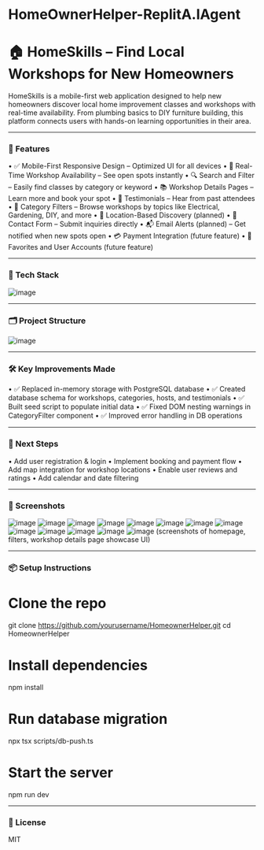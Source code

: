 # HomeOwnerHelper-ReplitA.IAgent
# 🏠 HomeSkills – Find Local Workshops for New Homeowners
HomeSkills is a mobile-first web application designed to help new homeowners discover local home improvement classes and workshops with real-time availability. From plumbing basics to DIY furniture building, this platform connects users with hands-on learning opportunities in their area.
_______________________________________________
### 🚀 Features
•	✅ Mobile-First Responsive Design – Optimized UI for all devices
•	📅 Real-Time Workshop Availability – See open spots instantly
•	🔍 Search and Filter – Easily find classes by category or keyword
•	📚 Workshop Details Pages – Learn more and book your spot
•	💬 Testimonials – Hear from past attendees
•	📌 Category Filters – Browse workshops by topics like Electrical, Gardening, DIY, and more
•	📍 Location-Based Discovery (planned)
•	📩 Contact Form – Submit inquiries directly
•	📬 Email Alerts (planned) – Get notified when new spots open
•	💳 Payment Integration (future feature)
•	🌟 Favorites and User Accounts (future feature)
_______________________________________________
### 🧱 Tech Stack
![image](https://github.com/user-attachments/assets/4f96c0c7-10ef-43fa-b232-6003ff640604)
_______________________________________________
### 🗂️ Project Structure
![image](https://github.com/user-attachments/assets/be978c73-b9f2-4a45-abb0-7f9167178eef)
_______________________________________________
### 🛠️ Key Improvements Made
•	✅ Replaced in-memory storage with PostgreSQL database
•	✅ Created database schema for workshops, categories, hosts, and testimonials
•	✅ Built seed script to populate initial data
•	✅ Fixed DOM nesting warnings in CategoryFilter component
•	✅ Improved error handling in DB operations
_______________________________________________
### 📌 Next Steps
•	Add user registration & login
•	Implement booking and payment flow
•	Add map integration for workshop locations
•	Enable user reviews and ratings
•	Add calendar and date filtering
_______________________________________________
### 📸 Screenshots
![image](https://github.com/user-attachments/assets/0b92b8aa-31b9-41b4-9796-281c61cd292e)
![image](https://github.com/user-attachments/assets/4e89af25-03c0-4988-bc4a-612a420f6394)
![image](https://github.com/user-attachments/assets/1d402d62-063f-418f-ac4b-f88e1736274e)
![image](https://github.com/user-attachments/assets/dc954b8d-1bb0-4c44-8837-c5c48e6e89c6)
![image](https://github.com/user-attachments/assets/85c47f47-848c-4269-a5f1-a084d587bb3b)
![image](https://github.com/user-attachments/assets/51530980-2db9-4225-b7fb-99a26f00737d)
![image](https://github.com/user-attachments/assets/b7cbc1c6-1a37-4ddc-bda7-2a51b15b76e1)
![image](https://github.com/user-attachments/assets/f40ce46a-0854-4086-b84c-987d4e034ab3)
![image](https://github.com/user-attachments/assets/0d26d64c-2e18-4f92-b135-dcf125d4eb5c)
![image](https://github.com/user-attachments/assets/9948ffb8-7012-4d1d-99d1-19bd065ab882)
![image](https://github.com/user-attachments/assets/0b0df1f1-1286-4f6f-a148-7174b1ba8600)
![image](https://github.com/user-attachments/assets/17fcb966-6ec7-46ec-ab7b-5484fdf91c06)
![image](https://github.com/user-attachments/assets/f32b4c3d-27bd-4e24-b555-07bd439249a9)
(screenshots of homepage, filters, workshop details page showcase UI)
________________________________________
### 📦 Setup Instructions
# Clone the repo
git clone https://github.com/yourusername/HomeownerHelper.git
cd HomeownerHelper
# Install dependencies
npm install

# Run database migration
npx tsx scripts/db-push.ts

# Start the server
npm run dev
________________________________________
### 📝 License
MIT

